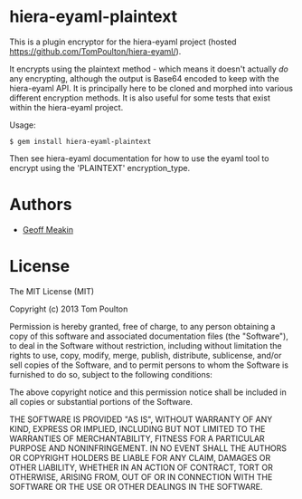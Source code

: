 hiera-eyaml-plaintext
=====================

This is a plugin encryptor for the hiera-eyaml project (hosted https://github.com/TomPoulton/hiera-eyaml/).

It encrypts using the plaintext method - which means it doesn't actually *do* any encrypting, although the output is Base64 encoded to keep with the hiera-eyaml API. It is principally here to be cloned and morphed into various different encryption methods. It is also useful for some tests that exist within the hiera-eyaml project.

Usage:

```
$ gem install hiera-eyaml-plaintext
```

Then see hiera-eyaml documentation for how to use the eyaml tool to encrypt using the 'PLAINTEXT' encryption_type.

Authors
=======

- [Geoff Meakin](http://github.com/gtmtechltd)

License
=======

The MIT License (MIT)

Copyright (c) 2013 Tom Poulton

Permission is hereby granted, free of charge, to any person obtaining a copy of
this software and associated documentation files (the "Software"), to deal in
the Software without restriction, including without limitation the rights to
use, copy, modify, merge, publish, distribute, sublicense, and/or sell copies of
the Software, and to permit persons to whom the Software is furnished to do so,
subject to the following conditions:

The above copyright notice and this permission notice shall be included in all
copies or substantial portions of the Software.

THE SOFTWARE IS PROVIDED "AS IS", WITHOUT WARRANTY OF ANY KIND, EXPRESS OR
IMPLIED, INCLUDING BUT NOT LIMITED TO THE WARRANTIES OF MERCHANTABILITY, FITNESS
FOR A PARTICULAR PURPOSE AND NONINFRINGEMENT. IN NO EVENT SHALL THE AUTHORS OR
COPYRIGHT HOLDERS BE LIABLE FOR ANY CLAIM, DAMAGES OR OTHER LIABILITY, WHETHER
IN AN ACTION OF CONTRACT, TORT OR OTHERWISE, ARISING FROM, OUT OF OR IN
CONNECTION WITH THE SOFTWARE OR THE USE OR OTHER DEALINGS IN THE SOFTWARE.
